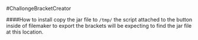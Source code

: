 #ChallongeBracketCreator

####How to install
copy the jar file to
```/tmp/```
the script attached to the button inside of filemaker to export the brackets will be expecting to find the jar file at this location.